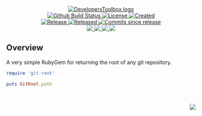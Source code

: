 <!-- markdownlint-disable -->
<p align="center">
    <a href="https://github.com/DevelopersToolbox/">
        <img src="https://cdn.wolfsoftware.com/assets/images/github/organisations/developerstoolbox/black-and-white-circle-256.png" alt="DevelopersToolbox logo" />
    </a>
    <br />
    <a href="https://github.com/DevelopersToolbox/git-root/actions/workflows/cicd.yml">
        <img src="https://img.shields.io/github/actions/workflow/status/DevelopersToolbox/git-root/cicd.yml?branch=master&label=build%20status&style=for-the-badge" alt="Github Build Status" />
    </a>
    <a href="https://github.com/DevelopersToolbox/git-root/blob/master/LICENSE.md">
        <img src="https://img.shields.io/github/license/DevelopersToolbox/git-root?color=blue&label=License&style=for-the-badge" alt="License">
    </a>
    <a href="https://github.com/DevelopersToolbox/git-root">
        <img src="https://img.shields.io/github/created-at/DevelopersToolbox/git-root?color=blue&label=Created&style=for-the-badge" alt="Created">
    </a>
    <br />
    <a href="https://github.com/DevelopersToolbox/git-root/releases/latest">
        <img src="https://img.shields.io/github/v/release/DevelopersToolbox/git-root?color=blue&label=Latest%20Release&style=for-the-badge" alt="Release">
    </a>
    <a href="https://github.com/DevelopersToolbox/git-root/releases/latest">
        <img src="https://img.shields.io/github/release-date/DevelopersToolbox/git-root?color=blue&label=Released&style=for-the-badge" alt="Released">
    </a>
    <a href="https://github.com/DevelopersToolbox/git-root/releases/latest">
        <img src="https://img.shields.io/github/commits-since/DevelopersToolbox/git-root/latest.svg?color=blue&style=for-the-badge" alt="Commits since release">
    </a>
    <br />
    <a href="https://github.com/DevelopersToolbox/git-root/blob/master/.github/CODE_OF_CONDUCT.md">
        <img src="https://img.shields.io/badge/Code%20of%20Conduct-blue?style=for-the-badge" />
    </a>
    <a href="https://github.com/DevelopersToolbox/git-root/blob/master/.github/CONTRIBUTING.md">
        <img src="https://img.shields.io/badge/Contributing-blue?style=for-the-badge" />
    </a>
    <a href="https://github.com/DevelopersToolbox/git-root/blob/master/.github/SECURITY.md">
        <img src="https://img.shields.io/badge/Report%20Security%20Concern-blue?style=for-the-badge" />
    </a>
    <a href="https://github.com/DevelopersToolbox/git-root/issues">
        <img src="https://img.shields.io/badge/Get%20Support-blue?style=for-the-badge" />
    </a>
</p>

## Overview

A very simple RubyGem for returning the root of any git repository.

```ruby
require 'git-root'

puts GitRoot.path
```

<br />
<p align="right"><a href="https://wolfsoftware.com/"><img src="https://img.shields.io/badge/Created%20by%20Wolf%20on%20behalf%20of%20Wolf%20Software-blue?style=for-the-badge" /></a></p>
